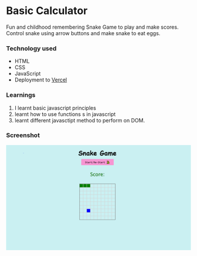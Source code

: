 # Basic Calculator
Fun and childhood remembering Snake Game to play and make scores. Control snake using arrow buttons and make snake to eat eggs.

### Technology used

- HTML
- CSS
- JavaScript
- Deployment to [Vercel](https://vercel.com/)

### Learnings

1. I learnt basic javascript principles 
2. learnt how to use functions s in javascript
3. learnt different javasctipt method to perform on DOM.

### Screenshot
![ScreenShot of Snake Game](/screenshots/snake-game-ss-project.PNG)
